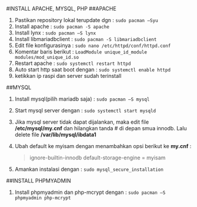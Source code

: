 #INSTALL APACHE, MYSQL, PHP
##APACHE
1. Pastikan repository lokal terupdate dgn : `sudo pacman –Syu`
2. Install apache : `sudo pacman -S apache`
3. Install lynx : `sudo pacman –S lynx`
4. Install libmariadbclient : `sudo pacman -S libmariadbclient`
4. Edit file konfigurasinya : `sudo nano /etc/httpd/conf/httpd.conf`
5. Komentar baris berikut : `LoadModule unique_id_module modules/mod_unique_id.so`
6. Restart apache : `sudo systemctl restart httpd`
7. Auto start http saat boot dengan : `sudo systemctl enable httpd`
8.	ketikkan ip raspi dan server sudah terinstall

##MYSQL
1. Install mysql(pilih mariadb saja) : `sudo pacman –S mysql`
2. Start mysql server dengan : `sudo systemctl start mysqld`
3. Jika mysql server tidak dapat dijalankan, maka edit file **/etc/mysql/my.cnf** dan hilangkan tanda # di depan smua innodb. Lalu delete file **/var/lib/mysql/ibdata1**
4.	Ubah default ke myisam dengan menambahkan opsi berikut ke **my.cnf** :

	> ignore-builtin-innodb
	> default-storage-engine = myisam
5.	Amankan instalasi dengan : `sudo mysql_secure_installation`

##INSTALL PHPMYADMIN
1. Install phpmyadmin dan php-mcrypt dengan : `sudo pacman –S phpmyadmin php-mcrypt`
